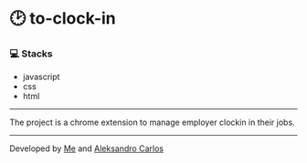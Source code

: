 # :clock2: to-clock-in  

### :computer: Stacks 
  - javascript 
  - css
  - html 
---  

The project is a chrome extension to manage employer clockin in their jobs.

---  

Developed by [Me](https://github.com/EltonAlvess) and [Aleksandro Carlos](https://github.com/aleksandrocarlos)
